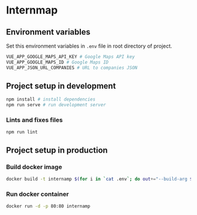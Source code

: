 # Internmap

## Environment variables
Set this environment variables in `.env` file in root directory of project.

```bash
VUE_APP_GOOGLE_MAPS_API_KEY # Google Maps API key
VUE_APP_GOOGLE_MAPS_ID # Google Maps ID
VUE_APP_JSON_URL_COMPANIES # URL to companies JSON
```

## Project setup in development
```bash
npm install # install dependencies
npm run serve # run development server
```

### Lints and fixes files
```
npm run lint
```

## Project setup in production

### Build docker image
```bash
docker build -t internamp $(for i in `cat .env`; do out+="--build-arg $i " ; done; echo $out;out="") .
```

### Run docker container
```bash
docker run -d -p 80:80 internamp
```